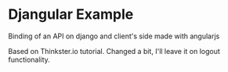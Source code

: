 # Djangular Example
Binding of an API on django and client's side made with angularjs

Based on Thinkster.io tutorial. Changed a bit, I'll leave it on logout functionality.
